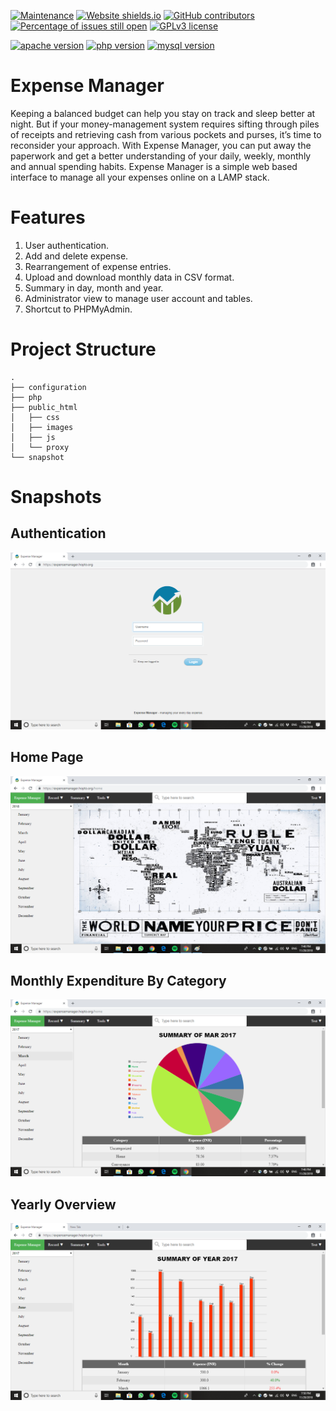 [![Maintenance](https://img.shields.io/badge/Maintained%3F-yes-green.svg)](https://GitHub.com/Naereen/StrapDown.js/graphs/commit-activity) 
[![Website shields.io](https://img.shields.io/website-up-down-green-red/http/shields.io.svg)](http://shields.io/) 
[![GitHub contributors](https://img.shields.io/github/contributors/Naereen/StrapDown.js.svg)](https://GitHub.com/Naereen/StrapDown.js/graphs/contributors/) 
[![Percentage of issues still open](http://isitmaintained.com/badge/open/Naereen/badges.svg)](http://isitmaintained.com/project/Naereen/badges "Percentage of issues still open") 
[![GPLv3 license](https://img.shields.io/badge/License-GPLv3-blue.svg)](http://perso.crans.org/besson/LICENSE.html)

[![apache version](https://img.shields.io/badge/apache-v2.4.10-red.svg)](https://shields.io/)
[![php version](https://img.shields.io/badge/Php-v7.0-orange.svg)](https://shields.io/) 
[![mysql version](https://img.shields.io/badge/mysql-v15.1-yellow.svg)](https://shields.io/) 

# Expense Manager

Keeping a balanced budget can help you stay on track and sleep better at night. But if your money-management system requires sifting through piles of receipts and retrieving cash from various pockets and purses, it’s time to reconsider your approach. With Expense Manager, you can put away the paperwork and get a better understanding of your daily, weekly, monthly and annual spending habits. Expense Manager is a simple web based interface to manage all your expenses online on a LAMP stack.

# Features

1. User authentication. 
2. Add and delete expense.
3. Rearrangement of expense entries.
4. Upload and download monthly data in CSV format. 
5. Summary in day, month and year.
6. Administrator view to manage user account and tables.
7. Shortcut to PHPMyAdmin.

# Project Structure
    .
    ├── configuration
    ├── php
    ├── public_html
    │   ├── css
    │   ├── images
    │   ├── js
    │   └── proxy
    └── snapshot

# Snapshots

## Authentication
![Alt text](/snapshot/login.png?raw=true  "User Authentication")

## Home Page
![Alt text](/snapshot/home.png?raw=true  "Home Page")

## Monthly Expenditure By Category
![Alt text](/snapshot/monthly_summary.png?raw=true "Monthly Summary Page")

## Yearly Overview
![Alt text](/snapshot/yearly_summary.png?raw=true "Yearly Summary Page")
